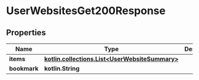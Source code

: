 
# UserWebsitesGet200Response

## Properties
Name | Type | Description | Notes
------------ | ------------- | ------------- | -------------
**items** | [**kotlin.collections.List&lt;UserWebsiteSummary&gt;**](UserWebsiteSummary.md) |  | 
**bookmark** | **kotlin.String** |  |  [optional]




